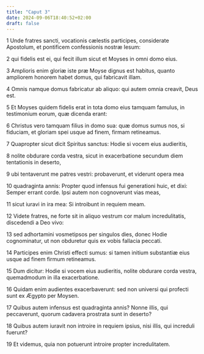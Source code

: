 ```yaml
---
title: "Caput 3"
date: 2024-09-06T18:40:52+02:00
draft: false
---
```




1 Unde fratres sancti, vocationis cælestis participes, considerate Apostolum, et pontificem confessionis nostræ Iesum:

2 qui fidelis est ei, qui fecit illum sicut et Moyses in omni domo eius.

3 Amplioris enim gloriæ iste præ Moyse dignus est habitus, quanto ampliorem honorem habet domus, qui fabricavit illam.

4 Omnis namque domus fabricatur ab aliquo: qui autem omnia creavit, Deus est.

5 Et Moyses quidem fidelis erat in tota domo eius tamquam famulus, in testimonium eorum, quæ dicenda erant:

6 Christus vero tamquam filius in domo sua: quæ domus sumus nos, si fiduciam, et gloriam spei usque ad finem, firmam retineamus.

7 Quapropter sicut dicit Spiritus sanctus: Hodie si vocem eius audieritis,

8 nolite obdurare corda vestra, sicut in exacerbatione secundum diem tentationis in deserto,

9 ubi tentaverunt me patres vestri: probaverunt, et viderunt opera mea

10 quadraginta annis: Propter quod infensus fui generationi huic, et dixi: Semper errant corde. Ipsi autem non cognoverunt vias meas,

11 sicut iuravi in ira mea: Si introibunt in requiem meam.

12 Videte fratres, ne forte sit in aliquo vestrum cor malum incredulitatis, discedendi a Deo vivo:

13 sed adhortamini vosmetipsos per singulos dies, donec Hodie cognominatur, ut non obduretur quis ex vobis fallacia peccati.

14 Participes enim Christi effecti sumus: si tamen initium substantiæ eius usque ad finem firmum retineamus.

15 Dum dicitur: Hodie si vocem eius audieritis, nolite obdurare corda vestra, quemadmodum in illa exacerbatione.

16 Quidam enim audientes exacerbaverunt: sed non universi qui profecti sunt ex Ægypto per Moysen.

17 Quibus autem infensus est quadraginta annis? Nonne illis, qui peccaverunt, quorum cadavera prostrata sunt in deserto?

18 Quibus autem iuravit non introire in requiem ipsius, nisi illis, qui increduli fuerunt?

19 Et videmus, quia non potuerunt introire propter incredulitatem.

